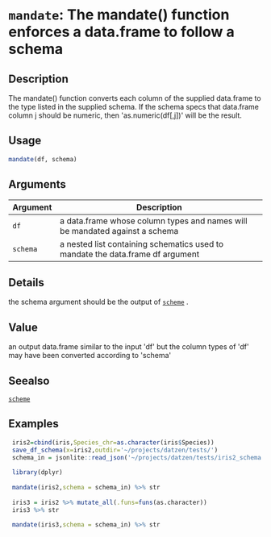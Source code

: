 # `mandate`: The mandate() function enforces a data.frame to follow a schema

## Description


 The mandate() function converts each column of the supplied data.frame to the type listed in the supplied schema.
 If the schema specs that data.frame column j should be numeric, then 'as.numeric(df[,j])' will be the result.


## Usage

```r
mandate(df, schema)
```


## Arguments

Argument      |Description
------------- |----------------
```df```     |     a data.frame whose column types and names will be mandated against a schema
```schema```     |     a nested list containing schematics used to mandate the data.frame df argument

## Details


 the schema argument should be the output of [`scheme`](scheme.html) .


## Value


 an output data.frame similar to the input 'df' but the column types of 'df' may have been converted according to 'schema'


## Seealso


 [`scheme`](scheme.html) 


## Examples

```r 
 iris2=cbind(iris,Species_chr=as.character(iris$Species))
 save_df_schema(x=iris2,outdir='~/projects/datzen/tests/')
 schema_in = jsonlite::read_json('~/projects/datzen/tests/iris2_schema.json',simplifyVector = TRUE)
 
 library(dplyr)
 
 mandate(iris2,schema = schema_in) %>% str
 
 iris3 = iris2 %>% mutate_all(.funs=funs(as.character))
 iris3 %>% str
 
 mandate(iris3,schema = schema_in) %>% str
 
 ``` 

